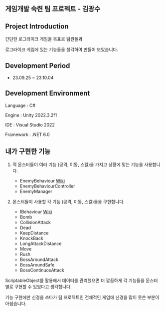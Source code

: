 ## 게임개발 숙련 팀 프로젝트 - 김광수

## Project Introduction

간단한 로그라이크 게임을 목표로 팀원들과

로그라이크 게임에 있는 기능들을 생각하여 만들어 보았습니다.

## Development Period

- 23.09.25 ~ 23.10.04

## Development Environment

Language : C#

Engine : Unity 2022.3.2f1

IDE : Visual Studio 2022

Framework : .NET 6.0

## 내가 구현한 기능

1. 적 몬스터들이 여러 기능 (공격, 이동, 스킬)을 가지고 상황에 맞는 기능을 사용합니다.
   
   - EnemyBehaviour [Wiki](https://github.com/kksoo0131/A07_RoguelikeProject/wiki/EnemyBehaviour)
   - EnemyBehaviourController
   - EnemyManager
  
2. 몬스터들이 사용할 각 기능 (공격, 이동, 스킬)들을 구현합니다.

   - IBehaviour [Wiki](https://github.com/kksoo0131/A07_RoguelikeProject/wiki/IBeviour)
   - Bomb
   - CollisionAttack
   - Dead
   - KeepDistance
   - KnockBack
   - LongAttackDistance
   - Move
   - Rush
   - BossAroundAttack
   - BossAroundSafe
   - BossContinuosAttack 

ScriptableObject를 활용해서 데이터를 관리했으면 더 깔끔하게 각 기능들을 몬스터 별로 구현할 수 있었다고 생각합니다.

기능 구현에만 신경을 쓰다가 팀 프로젝트인 전체적인 게임에 신경을 많이 못쓴 부분이 아쉽습니다.

     
